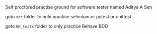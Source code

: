 Self proctored practise ground for software tester named Aditya A Sen

goto `src` folder to only practice selenium or pytest or unittest

goto `GH_tests` folder to only practice Behave BDD 

